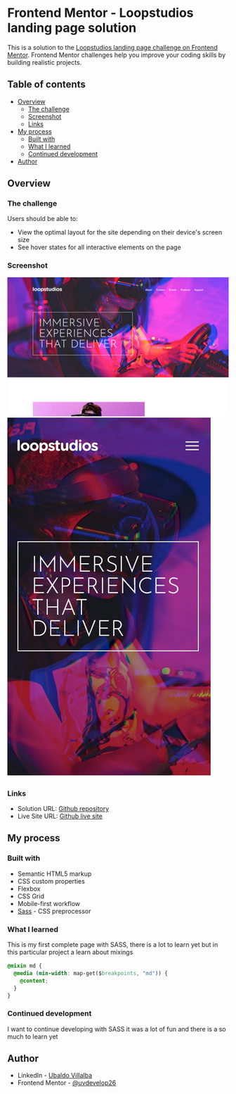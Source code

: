 # Frontend Mentor - Loopstudios landing page solution

This is a solution to the [Loopstudios landing page challenge on Frontend Mentor](https://www.frontendmentor.io/challenges/loopstudios-landing-page-N88J5Onjw). Frontend Mentor challenges help you improve your coding skills by building realistic projects. 

## Table of contents

- [Overview](#overview)
  - [The challenge](#the-challenge)
  - [Screenshot](#screenshot)
  - [Links](#links)
- [My process](#my-process)
  - [Built with](#built-with)
  - [What I learned](#what-i-learned)
  - [Continued development](#continued-development)
- [Author](#author)



## Overview

### The challenge

Users should be able to:

- View the optimal layout for the site depending on their device's screen size
- See hover states for all interactive elements on the page

### Screenshot

![desktop desing](./results/screen_dektop.png)
![mobile desing](./results/screen_mobile.png)



### Links

- Solution URL: [Github repository](https://github.com/uvdevelop26/loopstudios-landing-page)
- Live Site URL: [Github live site](https://uvdevelop26.github.io/loopstudios-landing-page/)

## My process

### Built with

- Semantic HTML5 markup
- CSS custom properties
- Flexbox
- CSS Grid
- Mobile-first workflow
- [Sass](https://sass-lang.com/) - CSS preprocessor


### What I learned

This is my first complete page with SASS, there is a lot to learn yet but in this particular project a learn about mixings

```CSS SASS
@mixin md {
  @media (min-width: map-get($breakpoints, "md")) {
    @content;
  }
}

```

### Continued development

I want to continue developing with SASS it was a lot of fun and there is a so much to learn yet


## Author

- LinkedIn - [Ubaldo Villalba](https://www.linkedin.com/in/ubaldo-villalba-6727a021a/)
- Frontend Mentor - [@uvdevelop26](https://www.frontendmentor.io/profile/uvdevelop26)



